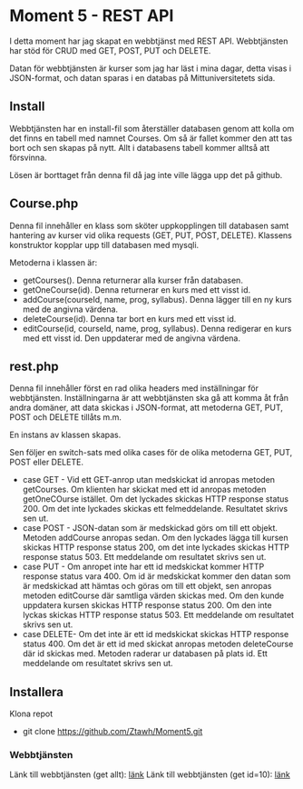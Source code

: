 # Moment 5 - REST API

I detta moment har jag skapat en webbtjänst med REST API. Webbtjänsten har stöd för CRUD med GET, POST, PUT och DELETE.

Datan för webbtjänsten är kurser som jag har läst i mina dagar, detta visas i JSON-format, och datan sparas i en databas på Mittuniversitetets sida.

## Install

Webbtjänsten har en install-fil som återställer databasen genom att kolla om det finns en tabell med namnet Courses. Om så är fallet kommer den att tas bort och sen skapas på nytt. Allt i databasens tabell kommer alltså att försvinna.

Lösen är borttaget från denna fil då jag inte ville lägga upp det på github.

## Course.php

Denna fil innehåller en klass som sköter uppkopplingen till databasen samt hantering av kurser vid olika requests (GET, PUT, POST, DELETE). Klassens konstruktor kopplar upp till databasen med mysqli.

Metoderna i klassen är:

* getCourses(). Denna returnerar alla kurser från databasen.
* getOneCourse(id). Denna returnerar en kurs med ett visst id.
* addCourse(courseId, name, prog, syllabus). Denna lägger till en ny kurs med de angivna värdena.
* deleteCourse(id). Denna tar bort en kurs med ett visst id.
* editCourse(id, courseId, name, prog, syllabus). Denna redigerar en kurs med ett visst id. Den uppdaterar med de angivna värdena.

## rest.php

Denna fil innehåller först en rad olika headers med inställningar för webbtjänsten. Inställningarna är att webbtjänsten ska gå att komma åt från andra domäner, att data skickas i JSON-format, att metoderna GET, PUT, POST och DELETE tillåts m.m.

En instans av klassen skapas.

Sen följer en switch-sats med olika cases för de olika metoderna GET, PUT, POST eller DELETE. 

* case GET - Vid ett GET-anrop utan medskickat id anropas metoden getCourses. Om klienten har skickat med ett id anropas metoden getOneCOurse istället. Om det lyckades skickas HTTP response status 200. Om det inte lyckades skickas ett felmeddelande. Resultatet skrivs sen ut.
* case POST - JSON-datan som är medskickad görs om till ett objekt. Metoden addCourse anropas sedan. Om den lyckades lägga till kursen skickas HTTP response status 200, om det inte lyckades skickas HTTP response status 503. Ett meddelande om resultatet skrivs sen ut.
* case PUT - Om anropet inte har ett id medskickat kommer HTTP response status vara 400. Om id är medskickat kommer den datan som är medskickad att hämtas och göras om till ett objekt, sen anropas metoden editCourse där samtliga värden skickas med. Om den kunde uppdatera kursen skickas HTTP response status 200. Om den inte lyckas skickas HTTP response status 503. Ett meddelande om resultatet skrivs sen ut.
* case DELETE- Om det inte är ett id medskickat skickas HTTP response status 400. Om det är ett id med skickat anropas metoden deleteCourse där id skickas med. Metoden raderar ur databasen på plats id. Ett meddelande om resultatet skrivs sen ut.

## Installera
Klona repot
* git clone https://github.com/Ztawh/Moment5.git

### Webbtjänsten
Länk till webbtjänsten (get allt): [länk](https://studenter.miun.se/~amhv2000/writeable/webbtjanst/rest.php)
Länk till webbtjänsten (get id=10): [länk](https://studenter.miun.se/~amhv2000/writeable/webbtjanst/rest.php?id=10)
